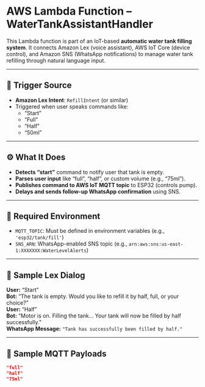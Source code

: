 # AWS Lambda Function – WaterTankAssistantHandler

This Lambda function is part of an IoT-based **automatic water tank filling system**. It connects Amazon Lex (voice assistant), AWS IoT Core (device control), and Amazon SNS (WhatsApp notifications) to manage water tank refilling through natural language input.

---

## 🔁 Trigger Source

- **Amazon Lex Intent**: `RefillIntent` (or similar)
- Triggered when user speaks commands like:
  - “Start”
  - “Full”
  - “Half”
  - “50ml”

---

## ⚙️ What It Does

- **Detects “start”** command to notify user that tank is empty.
- **Parses user input** like “full”, “half”, or custom volume (e.g., “75ml”).
- **Publishes command to AWS IoT MQTT topic** to ESP32 (controls pump).
- **Delays and sends follow-up WhatsApp confirmation** using SNS.

---

## 🔐 Required Environment

- `MQTT_TOPIC`: Must be defined in environment variables (e.g., `'esp32/tank/fill'`)
- `SNS_ARN`: WhatsApp-enabled SNS topic (e.g., `arn:aws:sns:us-east-1:XXXXXXX:WaterLevelAlerts`)

---

## 💬 Sample Lex Dialog

**User:** “Start”  
**Bot:** “The tank is empty. Would you like to refill it by half, full, or your choice?”  
**User:** “Half”  
**Bot:** “Motor is on. Filling the tank… Your tank will now be filled by half successfully.”  
**WhatsApp Message:** `"Tank has successfully been filled by half."`

---

## 🧪 Sample MQTT Payloads

```json
"full"
"half"
"75ml"
